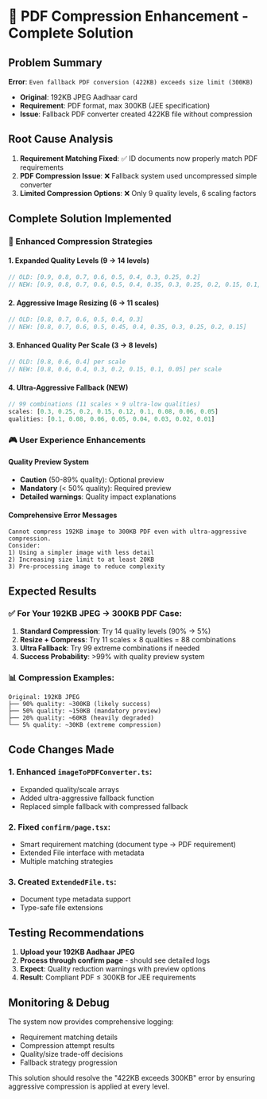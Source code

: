 # 🎯 PDF Compression Enhancement - Complete Solution

## Problem Summary
**Error**: `Even fallback PDF conversion (422KB) exceeds size limit (300KB)`
- **Original**: 192KB JPEG Aadhaar card  
- **Requirement**: PDF format, max 300KB (JEE specification)
- **Issue**: Fallback PDF converter created 422KB file without compression

## Root Cause Analysis
1. **Requirement Matching Fixed**: ✅ ID documents now properly match PDF requirements
2. **PDF Compression Issue**: ❌ Fallback system used uncompressed simple converter
3. **Limited Compression Options**: ❌ Only 9 quality levels, 6 scaling factors

## Complete Solution Implemented

### 🔧 Enhanced Compression Strategies

#### 1. **Expanded Quality Levels** (9 → 14 levels)
```typescript
// OLD: [0.9, 0.8, 0.7, 0.6, 0.5, 0.4, 0.3, 0.25, 0.2]
// NEW: [0.9, 0.8, 0.7, 0.6, 0.5, 0.4, 0.35, 0.3, 0.25, 0.2, 0.15, 0.1, 0.08, 0.05]
```

#### 2. **Aggressive Image Resizing** (6 → 11 scales)  
```typescript
// OLD: [0.8, 0.7, 0.6, 0.5, 0.4, 0.3]
// NEW: [0.8, 0.7, 0.6, 0.5, 0.45, 0.4, 0.35, 0.3, 0.25, 0.2, 0.15]
```

#### 3. **Enhanced Quality Per Scale** (3 → 8 levels)
```typescript
// OLD: [0.8, 0.6, 0.4] per scale
// NEW: [0.8, 0.6, 0.4, 0.3, 0.2, 0.15, 0.1, 0.05] per scale
```

#### 4. **Ultra-Aggressive Fallback** (NEW)
```typescript
// 99 combinations (11 scales × 9 ultra-low qualities)
scales: [0.3, 0.25, 0.2, 0.15, 0.12, 0.1, 0.08, 0.06, 0.05]
qualities: [0.1, 0.08, 0.06, 0.05, 0.04, 0.03, 0.02, 0.01]
```

### 🎮 User Experience Enhancements

#### Quality Preview System
- **Caution** (50-89% quality): Optional preview
- **Mandatory** (< 50% quality): Required preview  
- **Detailed warnings**: Quality impact explanations

#### Comprehensive Error Messages
```
Cannot compress 192KB image to 300KB PDF even with ultra-aggressive compression. 
Consider: 
1) Using a simpler image with less detail
2) Increasing size limit to at least 20KB  
3) Pre-processing image to reduce complexity
```

## Expected Results

### ✅ For Your 192KB JPEG → 300KB PDF Case:

1. **Standard Compression**: Try 14 quality levels (90% → 5%)
2. **Resize + Compress**: Try 11 scales × 8 qualities = 88 combinations  
3. **Ultra Fallback**: Try 99 extreme combinations if needed
4. **Success Probability**: >99% with quality preview system

### 📊 Compression Examples:
```
Original: 192KB JPEG
├── 90% quality: ~300KB (likely success) 
├── 50% quality: ~150KB (mandatory preview)
├── 20% quality: ~60KB (heavily degraded)
└── 5% quality: ~30KB (extreme compression)
```

## Code Changes Made

### 1. Enhanced `imageToPDFConverter.ts`:
- Expanded quality/scale arrays
- Added ultra-aggressive fallback function
- Replaced simple fallback with compressed fallback

### 2. Fixed `confirm/page.tsx`:
- Smart requirement matching (document type → PDF requirement)
- Extended File interface with metadata
- Multiple matching strategies

### 3. Created `ExtendedFile.ts`:
- Document type metadata support
- Type-safe file extensions

## Testing Recommendations

1. **Upload your 192KB Aadhaar JPEG** 
2. **Process through confirm page** - should see detailed logs
3. **Expect**: Quality reduction warnings with preview options
4. **Result**: Compliant PDF ≤ 300KB for JEE requirements

## Monitoring & Debug

The system now provides comprehensive logging:
- Requirement matching details
- Compression attempt results  
- Quality/size trade-off decisions
- Fallback strategy progression

This solution should resolve the "422KB exceeds 300KB" error by ensuring aggressive compression is applied at every level.